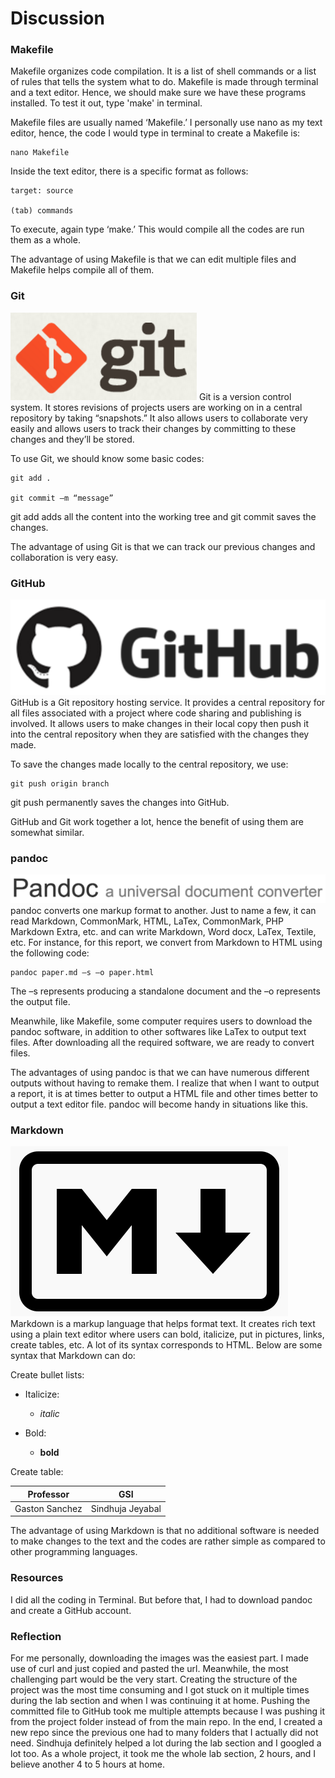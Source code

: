 # Discussion  
### Makefile
Makefile organizes code compilation. It is a list of shell commands or a list of rules that tells the system what to do. Makefile is made through terminal and a text editor. Hence, we should make sure we have these programs installed. To test it out, type 'make' in terminal. 

Makefile files are usually named ‘Makefile.’ I personally use nano as my text editor, hence, the code I would type in terminal to create a Makefile is:

	nano Makefile

Inside the text editor, there is a specific format as follows:

	target: source

	(tab) commands

To execute, again type ‘make.’ This would compile all the codes are run them as a whole.

The advantage of using Makefile is that we can edit multiple files and Makefile helps compile all of them. 

### Git
![Git logo](/Project1/images/git-logo.png)
Git is a version control system. It stores revisions of projects users are working on in a central repository by taking “snapshots.” It also allows users to collaborate very easily and allows users to track their changes by committing to these changes and they’ll be stored. 

To use Git, we should know some basic codes:

	git add .

	git commit –m “message”

git add adds all the content into the working tree and git commit saves the changes.

The advantage of using Git is that we can track our previous changes and collaboration is very easy.

### GitHub
![GitHub logo](/Project1/images/github-logo.png)
GitHub is a Git repository hosting service. It provides a central repository for all files associated with a project where code sharing and publishing is involved.  It allows users to make changes in their local copy then push it into the central repository when they are satisfied with the changes they made.

To save the changes made locally to the central repository, we use:

	git push origin branch

git push permanently saves the changes into GitHub.

GitHub and Git work together a lot, hence the benefit of using them are somewhat similar.

### pandoc
![pandoc logo](/Project1/images/pandoc-logo.png)
pandoc converts one markup format to another. Just to name a few, it can read Markdown, CommonMark, HTML, LaTex, CommonMark, PHP Markdown Extra, etc. and can write Markdown, Word docx, LaTex, Textile, etc. For instance, for this report, we convert from Markdown to HTML using the following code:

	pandoc paper.md –s –o paper.html

The –s represents producing a standalone document and the –o represents the output file.

Meanwhile, like Makefile, some computer requires users to download the pandoc software, in addition to other softwares like LaTex to output text files. After downloading all the required software, we are ready to convert files.

The advantages of using pandoc is that we can have numerous different outputs without having to remake them. I realize that when I want to output a report, it is at times better to output a HTML file and other times better to output a text editor file. pandoc will become handy in situations like this.

### Markdown
![Markdown logo](/Project1/images/markdown-logo.png)
Markdown is a markup language that helps format text. It creates rich text using a plain text editor where users can bold, italicize, put in pictures, links, create tables, etc. A lot of its syntax corresponds to HTML. Below are some syntax that Markdown can do:

Create bullet lists:

* Italicize:

	+ _italic_ 

* Bold:

	+ __bold__  

Create table:

Professor | GSI
--------- | ---
Gaston Sanchez | Sindhuja Jeyabal 

The advantage of using Markdown is that no additional software is needed to make changes to the text and the codes are rather simple as compared to other programming languages.

### Resources
I did all the coding in Terminal. But before that, I had to download pandoc and create a GitHub account.

### Reflection
For me personally, downloading the images was the easiest part. I made use of curl and just copied and pasted the url. Meanwhile, the most challenging part would be the very start. Creating the structure of the project was the most time consuming and I got stuck on it multiple times during the lab section and when I was continuing it at home. Pushing the committed file to GitHub took me multiple attempts because I was pushing it from the project folder instead of from the main repo. In the end, I created a new repo since the previous one had to many folders that I actually did not need. Sindhuja definitely helped a lot during the lab section and I googled a lot too.
As a whole project, it took me the whole lab section, 2 hours, and I believe another 4 to 5 hours at home.

